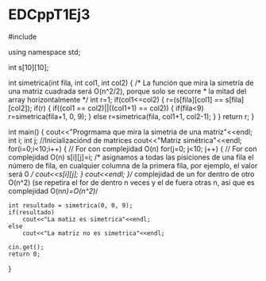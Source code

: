 EDCppT1Ej3
==========
#include <iostream>

using namespace std;

int s[10][10];

int simetrica(int fila, int col1, int col2)
{
	/* La función que mira la simetría de una matriz cuadrada será O(n^2/2), porque solo se recorre
	 * la mitad del array horizontalmente
	 */
	int r=1;
	if(col1<=col2)
	{
		r=(s[fila][col1] == s[fila][col2]);
		if(r)
		{
			if((col1 == col2)||((col1+1) == col2))
			{
				if(fila<9)
					r=simetrica(fila+1, 0, 9);
			}
			else
				r=simetrica(fila, col1+1, col2-1);
		}
	}
	return r;
}

int main()
{
    cout<<"Progrmama que mira la simetria de una matriz"<<endl;
    int i;
    int j;
    //Inicializaciónd de matrices
    cout<<"Matriz simétrica"<<endl;
    for(i=0;i<10;i++)
    { // For con complejidad O(n)
    	for(j=0; j<10; j++)
    	{ // For con complejidad O(n)
    		s[i][j]=i; /* asignamos a todas las pisiciones de una fila el número de fila,
						en cualquier columna de la primera fila, por ejemplo, el valor será 0 */
    		cout<<s[i][j];
    	}
    	cout<<endl;
    }/* complejidad de un for dentro de otro O(n^2) (se repetira el for de dentro n veces y el de fuera otras n,
    así que es complejidad O(n*n)=O(n^2)*/

    int resultado = simetrica(0, 0, 9);
    if(resultado)
    	cout<<"La matiz es simetrica"<<endl;
    else
    	cout<<"La matriz no es simetrica"<<endl;

    cin.get();
    return 0;
}
